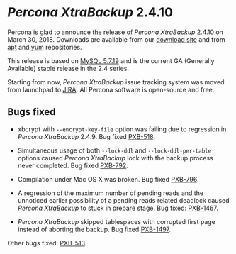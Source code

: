# *Percona XtraBackup* 2.4.10

Percona is glad to announce the release of *Percona XtraBackup* 2.4.10 on
March 30, 2018. Downloads are available from our [download site](http://www.percona.com/downloads/XtraBackup/Percona-XtraBackup-2.4.10/) and
from [apt](../../installation/apt_repo.md#apt-repo) and [yum](../../installation/yum_repo.md#yum-repo) repositories.

This release is based on [MySQL 5.7.19](http://dev.mysql.com/doc/relnotes/mysql/5.7/en/news-5-7-19.html)
and is the current GA (Generally Available) stable release in the 2.4 series.

Starting from now, *Percona XtraBackup* issue tracking system was moved from
launchpad to [JIRA](https://jira.percona.com/projects/PXB).
All Percona software is open-source and free.

## Bugs fixed

* xbcrypt with `--encrypt-key-file` option was failing due to regression
in *Percona XtraBackup* 2.4.9. Bug fixed [PXB-518](https://jira.percona.com/browse/PXB-518).

* Simultaneous usage of both `--lock-ddl` and `--lock-ddl-per-table` options caused
*Percona XtraBackup* lock with the backup process never completed. Bug fixed
[PXB-792](https://jira.percona.com/browse/PXB-792).

* Compilation under Mac OS X was broken. Bug fixed [PXB-796](https://jira.percona.com/browse/PXB-796).

* A regression of the maximum number of pending reads and the unnoticed earlier
possibility of a pending reads related deadlock caused *Percona XtraBackup*
to stuck in prepare stage. Bug fixed: [PXB-1467](https://jira.percona.com/browse/PXB-1467).

* *Percona XtraBackup* skipped tablespaces with corrupted first page instead of
aborting the backup. Bug fixed [PXB-1497](https://jira.percona.com/browse/PXB-1497).

Other bugs fixed: [PXB-513](https://jira.percona.com/browse/PXB-513).
